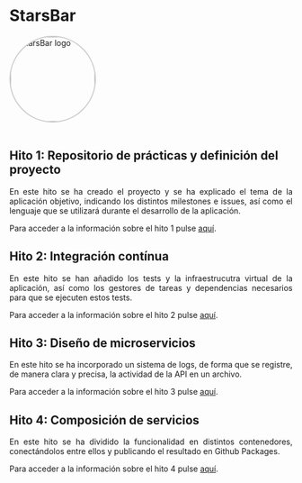 # StarsBar

<img src="https://github.com/user-attachments/assets/17ce8bae-f4b7-434e-bb4b-ec007a032e69" alt="StarsBar logo" style="width:150px; height:150px; border-radius:50%; border: 2px solid #ccc;"/>
<br><br>

## Hito 1: Repositorio de prácticas y definición del proyecto

<p align="justify">
  En este hito se ha creado el proyecto y se ha explicado el tema de la aplicación objetivo, indicando los distintos milestones e issues, así como el lenguaje que se utilizará durante el desarrollo de la aplicación.

  Para acceder a la información sobre el hito 1 pulse [aquí](./doc/hito1.md).
</p>

## Hito 2: Integración contínua

<p align="justify">
  En este hito se han añadido los tests y la infraestrucutra virtual de la aplicación, así como los gestores de tareas y dependencias necesarios para que se ejecuten estos tests.

  Para acceder a la información sobre el hito 2 pulse [aquí](./doc/hito2.md).
</p>

## Hito 3: Diseño de microservicios

<p align="justify">
  En este hito se ha incorporado un sistema de logs, de forma que se registre, de manera clara y precisa, la actividad de la API en un archivo.
  
  Para acceder a la información sobre el hito 3 pulse [aquí](./doc/hito3.md).
</p>

## Hito 4: Composición de servicios
<p align="justify">
  En este hito se ha dividido la funcionalidad en distintos contenedores, conectándolos entre ellos y publicando el resultado en Github Packages.
  
  Para acceder a la información sobre el hito 4 pulse [aquí](./doc/hito4.md).
</p>
